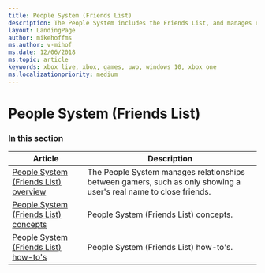 ```yaml
---
title: People System (Friends List)
description: The People System includes the Friends List, and manages relationships between gamers, such as only showing a user's real name to close friends.
layout: LandingPage
author: mikehoffms
ms.author: v-mihof
ms.date: 12/06/2018
ms.topic: article
keywords: xbox live, xbox, games, uwp, windows 10, xbox one
ms.localizationpriority: medium
---
```


# People System (Friends List)


### In this section

| Article | Description |
|---------|-------------|
| [People System (Friends List) overview](features/social/people-system/live-people-system-overview.md) | The People System manages relationships between gamers, such as only showing a user's real name to close friends. |
| [People System (Friends List) concepts](features/social/people-system/concepts/live-people-system-concepts-nav.md) | People System (Friends List) concepts. |
| [People System (Friends List) how-to's](features/social/people-system/howto/live-pplsys-howto-nav.md) | People System (Friends List) how-to's. |
